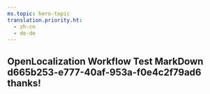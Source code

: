 ```yaml
---
ms.topic: hero-topic
translation.priority.ht: 
  - zh-cn
  - de-de
---
```

## OpenLocalization Workflow Test MarkDown d665b253-e777-40af-953a-f0e4c2f79ad6 thanks!
